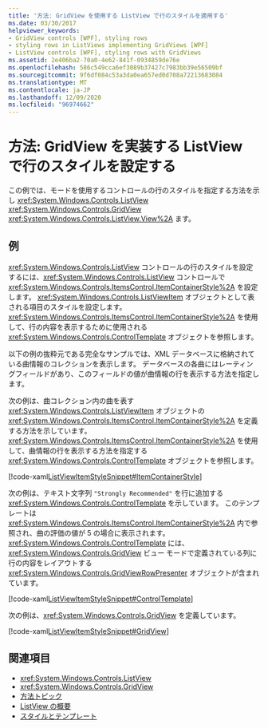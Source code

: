 ```yaml
---
title: '方法: GridView を使用する ListView で行のスタイルを適用する'
ms.date: 03/30/2017
helpviewer_keywords:
- GridView controls [WPF], styling rows
- styling rows in ListViews implementing GridViews [WPF]
- ListView controls [WPF], styling rows with GridViews
ms.assetid: 2e406ba2-70a0-4e62-841f-0934859de76e
ms.openlocfilehash: 586c549cca6ef3089b37427c7983bb39e56509bf
ms.sourcegitcommit: 9f6df084c53a3da0ea657ed0d708a72213683084
ms.translationtype: MT
ms.contentlocale: ja-JP
ms.lasthandoff: 12/09/2020
ms.locfileid: "96974662"
---
```

# <a name="how-to-style-a-row-in-a-listview-that-implements-a-gridview"></a>方法: GridView を実装する ListView で行のスタイルを設定する
この例では、モードを使用するコントロールの行のスタイルを指定する方法を示し <xref:System.Windows.Controls.ListView> <xref:System.Windows.Controls.GridView> <xref:System.Windows.Controls.ListView.View%2A> ます。  
  
## <a name="example"></a>例  
 <xref:System.Windows.Controls.ListView> コントロールの行のスタイルを設定するには、<xref:System.Windows.Controls.ListView> コントロールで <xref:System.Windows.Controls.ItemsControl.ItemContainerStyle%2A> を設定します。 <xref:System.Windows.Controls.ListViewItem> オブジェクトとして表される項目のスタイルを設定します。 <xref:System.Windows.Controls.ItemsControl.ItemContainerStyle%2A> を使用して、行の内容を表示するために使用される <xref:System.Windows.Controls.ControlTemplate> オブジェクトを参照します。  
  
 以下の例の抜粋元である完全なサンプルでは、XML データベースに格納されている曲情報のコレクションを表示します。 データベースの各曲にはレーティングフィールドがあり、このフィールドの値が曲情報の行を表示する方法を指定します。  
  
 次の例は、曲コレクション内の曲を表す <xref:System.Windows.Controls.ListViewItem> オブジェクトの <xref:System.Windows.Controls.ItemsControl.ItemContainerStyle%2A> を定義する方法を示しています。 <xref:System.Windows.Controls.ItemsControl.ItemContainerStyle%2A> を使用して、曲情報の行を表示する方法を指定する <xref:System.Windows.Controls.ControlTemplate> オブジェクトを参照します。  
  
 [!code-xaml[ListViewItemStyleSnippet#ItemContainerStyle](~/samples/snippets/csharp/VS_Snippets_Wpf/ListViewItemStyleSnippet/CS/Window1.xaml#itemcontainerstyle)]  
  
 次の例は、テキスト文字列 `"Strongly Recommended"` を行に追加する <xref:System.Windows.Controls.ControlTemplate> を示しています。 このテンプレートは <xref:System.Windows.Controls.ItemsControl.ItemContainerStyle%2A> 内で参照され、曲の評価の値が 5 の場合に表示されます。 <xref:System.Windows.Controls.ControlTemplate> には、<xref:System.Windows.Controls.GridView> ビュー モードで定義されている列に行の内容をレイアウトする <xref:System.Windows.Controls.GridViewRowPresenter> オブジェクトが含まれています。  
  
 [!code-xaml[ListViewItemStyleSnippet#ControlTemplate](~/samples/snippets/csharp/VS_Snippets_Wpf/ListViewItemStyleSnippet/CS/Window1.xaml#controltemplate)]  
  
 次の例は、<xref:System.Windows.Controls.GridView> を定義しています。  
  
 [!code-xaml[ListViewItemStyleSnippet#GridView](~/samples/snippets/csharp/VS_Snippets_Wpf/ListViewItemStyleSnippet/CS/Window1.xaml#gridview)]  
  
## <a name="see-also"></a>関連項目

- <xref:System.Windows.Controls.ListView>
- <xref:System.Windows.Controls.GridView>
- [方法トピック](listview-how-to-topics.md)
- [ListView の概要](listview-overview.md)
- [スタイルとテンプレート](/dotnet/desktop-wpf/fundamentals/styles-templates-overview)
